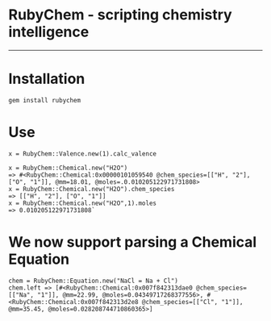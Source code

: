 # RubyChem - scripting chemistry intelligence

************************************************************************

# Installation

    gem install rubychem


# Use
    x = RubyChem::Valence.new(1).calc_valence
    
    x = RubyChem::Chemical.new("H2O")
    => #<RubyChem::Chemical:0x00000101059540 @chem_species=[["H", "2"], ["O", "1"]], @mm=18.01, @moles=.0.010205122971731808>
    x = RubyChem::Chemical.new("H2O").chem_species
    => [["H", "2"], ["O", "1"]]
    x = RubyChem::Chemical.new("H2O",1).moles
    => 0.010205122971731808`
    
# We now support parsing a Chemical Equation

    chem = RubyChem::Equation.new("NaCl = Na + Cl")
    chem.left => [#<RubyChem::Chemical:0x007f842313dae0 @chem_species=[["Na", "1"]], @mm=22.99, @moles=0.04349717268377556>, #<RubyChem::Chemical:0x007f842313d2e8 @chem_species=[["Cl", "1"]], @mm=35.45, @moles=0.028208744710860365>] 
